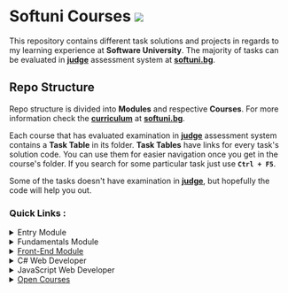 # Softuni Courses	<img src="https://badges.pufler.dev/visits/radrex/SoftuniCourses">
  
This repository contains different task solutions and projects in regards to my learning experience at **Software University**. The majority of tasks can be evaluated in **[judge](https://judge.softuni.bg/)** assessment system at **[softuni.bg](https://softuni.bg/)**.

## Repo Structure

Repo structure is divided into **Modules** and respective **Courses**. For more information check the **[curriculum](https://softuni.bg/trainings/courses)** at **[softuni.bg](https://softuni.bg/)**.

Each course that has evaluated examination in **[judge](https://judge.softuni.bg/)** assessment system contains a **Task Table** in its folder. **Task Tables** have links for every task's solution code. You can use them for easier navigation once you get in the course's folder. If you search for some particular task just use **`Ctrl + F5`**. 

Some of the tasks doesn't have examination in **[judge](https://judge.softuni.bg/)**, but hopefully the code will help you out.

### Quick Links :
<details>
  <summary>Entry Module</summary>
  <ul>
    <li>
      <a href="https://github.com/radrex/SoftuniCourses/tree/master/Programming%20Basics">Programming Basics</a>
      <ul>
        <li><a href="https://github.com/radrex/SoftuniCourses/tree/master/Programming%20Basics/C%23">With C#</a></li>
      </ul>
    </li>
  </ul>

---

</details>

<details>
  <summary>Fundamentals Module</summary>
  <ul>
    <li>
      <a href="https://github.com/radrex/SoftuniCourses/tree/master/Programming%20Fundamentals">Programming Fundamentals</a>
      <ul>
        <li><a href="https://github.com/radrex/SoftuniCourses/tree/master/Programming%20Fundamentals/C%23">With C#</a></li>
        <li><a href="https://github.com/radrex/SoftuniCourses/tree/master/Programming%20Fundamentals/JS">With JS</a></li>
      </ul>
    </li>
  </ul>

---

</details>

<details>
  <summary><a href="https://github.com/radrex/SoftuniCourses/tree/master/Front-End">Front-End Module</a></summary>
  <ul>
    <li>
      <a href="https://github.com/radrex/SoftuniCourses/tree/master/Front-End/01.HTML%20%26%20CSS">HTML & CSS</a>
    </li>
    <li>
      <a href="https://github.com/radrex/SoftuniCourses/tree/master/Front-End/02.CSS%20Advanced">CSS Advanced</a>
    </li>
  </ul>

---

</details>

<details>
  <summary>C# Web Developer</summary>
  <ul>
    <li>
      <a href="https://github.com/radrex/SoftuniCourses/tree/master/C%23%20Web%20Developer/C%23%20Advanced">C# Advanced Module</a>
      <ul>
        <li><a href="https://github.com/radrex/SoftuniCourses/tree/master/C%23%20Web%20Developer/C%23%20Advanced/C%23%20Advanced">C# Advanced</a></li>
        <li><a href="https://github.com/radrex/SoftuniCourses/tree/master/C%23%20Web%20Developer/C%23%20Advanced/C%23%20OOP">C# OOP</a></li>
      </ul>
    </li>
    <li>
      <a href="https://github.com/radrex/SoftuniCourses/tree/master/C%23%20Web%20Developer/C%23%20DB">C# DB Module</a>
      <ul>
        <li><a href="https://github.com/radrex/SoftuniCourses/tree/master/C%23%20Web%20Developer/C%23%20DB/01.Databases%20Basics%20-%20MS%20SQL%20Server">Databases Basics - MS SQL Server</a></li>
        <li><a href="https://github.com/radrex/SoftuniCourses/tree/master/C%23%20Web%20Developer/C%23%20DB/02.Entity%20Framework%20Core">Entity Framework Core</a></li>
      </ul>
    </li>
    <li>
      <a href="https://github.com/radrex/SoftuniCourses/tree/master/C%23%20Web%20Developer/C%23%20Web">C# Web Module</a>
      <ul>
        <li><a href="https://github.com/radrex/SoftuniCourses/tree/master/C%23%20Web%20Developer/C%23%20Web/C%23%20Web%20Basics">C# Web Basics</a></li>
        <li><a href="https://github.com/radrex/SoftuniCourses/tree/master/C%23%20Web%20Developer/C%23%20Web/ASP.NET%20Core">ASP.NET Core</a></li>
      </ul>
    </li>
  </ul>

---

</details>

<details>
  <summary>JavaScript Web Developer</summary>
  <ul>
    <li>
      <a href="https://github.com/radrex/SoftuniCourses/tree/master/JS%20Web%20Developer/JS%20Advanced">JS Advanced Module</a>
      <ul>
        <li><a href="https://github.com/radrex/SoftuniCourses/tree/master/JS%20Web%20Developer/JS%20Advanced/JS%20Advanced">JS Advanced</a></li>
        <li><a href="https://github.com/radrex/SoftuniCourses/tree/master/JS%20Web%20Developer/JS%20Advanced/JS%20Applications">JS Applications</a></li>
      </ul>
    </li>
  </ul>

---

</details>

<details>
  <summary><a href="https://github.com/radrex/SoftuniCourses/tree/master/Open%20Courses">Open Courses</a></summary>
  <ul>
    <li>
      <a href="https://github.com/radrex/SoftuniCourses/tree/master/Open%20Courses/C%20Essentials">C Essentials</a>
    </li>
    <li>
      <a href="https://github.com/radrex/SoftuniCourses/tree/master/Open%20Courses/C%2B%2B%20Fundamentals">C++ Fundamentals</a>
    </li>
  </ul>

---

</details>